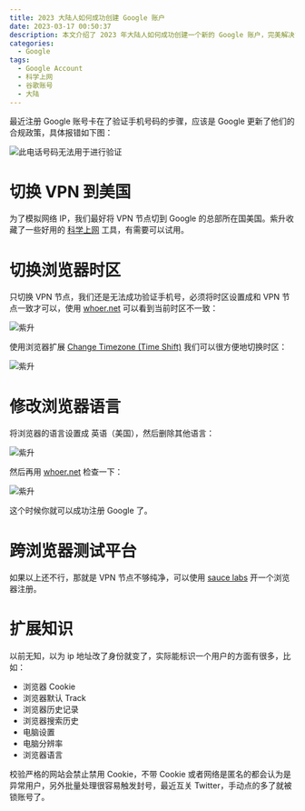 ```yaml
---
title: 2023 大陆人如何成功创建 Google 账户
date: 2023-03-17 00:50:37
description: 本文介绍了 2023 年大陆人如何成功创建一个新的 Google 账户，完美解决“此电话号码无法用于进行验证”。
categories:
  - Google
tags:
  - Google Account
  - 科学上网
  - 谷歌账号
  - 大陆
---
```


最近注册 Google 账号卡在了验证手机号码的步骤，应该是 Google 更新了他们的合规政策，具体报错如下图：

![此电话号码无法用于进行验证](https://cdn.jsdelivr.net/gh/youngjuning/images@main/1678987015915.png)

# 切换 VPN 到美国

为了模拟网络 IP，我们最好将 VPN 节点切到 Google 的总部所在国美国。紫升收藏了一些好用的 [科学上网](/vpn/) 工具，有需要可以试用。

# 切换浏览器时区

只切换 VPN 节点，我们还是无法成功验证手机号，必须将时区设置成和 VPN 节点一致才可以，使用 [whoer.net](https://whoer.net) 可以看到当前时区不一致：

![紫升](https://cdn.jsdelivr.net/gh/youngjuning/images@main/1678987547217.png)

使用浏览器扩展 [Change Timezone (Time Shift)](https://chrome.google.com/webstore/detail/change-timezone-time-shif/nbofeaabhknfdcpoddmfckpokmncimpj?utm_source=chrome-ntp-icon) 我们可以很方便地切换时区：

![紫升](https://cdn.jsdelivr.net/gh/youngjuning/images@main/1678987441408.png)

# 修改浏览器语言

将浏览器的语言设置成 英语（美国），然后删除其他语言：

![紫升](https://cdn.jsdelivr.net/gh/youngjuning/images@main/1678988750775.png)

然后再用 [whoer.net](https://whoer.net) 检查一下：

![紫升](https://cdn.jsdelivr.net/gh/youngjuning/images@main/1678987676196.png)

这个时候你就可以成功注册 Google 了。

# 跨浏览器测试平台

如果以上还不行，那就是 VPN 节点不够纯净，可以使用 [sauce labs](https://saucelabs.com/) 开一个浏览器注册。

# 扩展知识

以前无知，以为 ip 地址改了身份就变了，实际能标识一个用户的方面有很多，比如：

- 浏览器 Cookie
- 浏览器默认 Track
- 浏览器历史记录
- 浏览器搜索历史
- 电脑设置
- 电脑分辨率
- 浏览器语言

校验严格的网站会禁止禁用 Cookie，不带 Cookie 或者网络是匿名的都会认为是异常用户，另外批量处理很容易触发封号，最近互关 Twitter，手动点的多了就被锁账号了。
